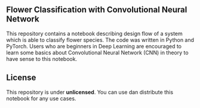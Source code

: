 ## Flower Classification with Convolutional Neural Network
This repository contains a notebook describing design flow of a system which is able to classify flower species. The code was written in Python and PyTorch. Users who are beginners in Deep Learning are encouraged to learn some basics about Convolutional Neural Network (CNN) in theory to have sense to this notebook.

## License
This repository is under **unlicensed**. You can use dan distribute this notebook for any use cases. 